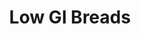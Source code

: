 ---
type: GiDataTablePage
title: Low GI Breads
description: Low Glycemic Index Breads
keywords: gi, GI, Glycemic Index, glycemic index, GlycemicIndex, glycemicindex, gi of Breads, GI of Breads, Glycemic Index of Breads, glycemic index of Breads, GlycemicIndex of Breads, glycemicindex of Breads, Breads, Low GI Breads, Low Glycemic Index Breads
---
